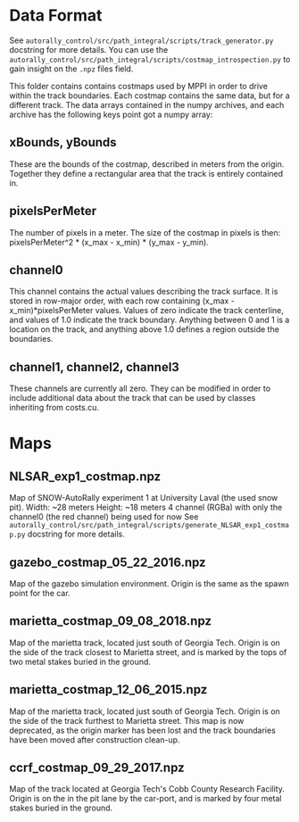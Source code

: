 # Data Format

See `autorally_control/src/path_integral/scripts/track_generator.py` docstring for more details. You can use the
`autorally_control/src/path_integral/scripts/costmap_introspection.py` to gain insight on the `.npz` files field.

This folder contains contains costmaps used by MPPI in order to drive within the track boundaries. Each costmap contains the same data, but for a different track. The data arrays contained in the numpy archives, and each archive has the following keys point got a numpy array:

## xBounds, yBounds 
These are the bounds of the costmap, described in meters from the origin. Together they define a rectangular area that the track is entirely contained in.

## pixelsPerMeter
The number of pixels in a meter. The size of the costmap in pixels is then: pixelsPerMeter^2 * (x_max - x_min) * (y_max - y_min).

## channel0 
This channel contains the actual values describing the track surface. It is stored in row-major order, with each row containing (x_max - x_min)*pixelsPerMeter values. Values of zero indicate the track centerline, and values of 1.0 indicate the track boundary. Anything between 0 and 1 is a location on the track, and anything above 1.0 defines a region outside the boundaries.

## channel1, channel2, channel3 
These channels are currently all zero. They can be modified in order to include additional data about the track that can be used by classes inheriting from costs.cu.



# Maps

## NLSAR_exp1_costmap.npz
Map of SNOW-AutoRally experiment 1 at University Laval (the used snow pit). 
Width: ~28 meters
Height: ~18 meters
4 channel (RGBa) with only the channel0 (the red channel) being used for now
See `autorally_control/src/path_integral/scripts/generate_NLSAR_exp1_costmap.py` docstring for more details.

## gazebo_costmap_05_22_2016.npz
Map of the gazebo simulation environment. Origin is the same as the spawn point for the car.

## marietta_costmap_09_08_2018.npz 
Map of the marietta track, located just south of Georgia Tech. Origin is on the side of the track closest to Marietta street, and is marked by the tops of two metal stakes buried in the ground.

## marietta_costmap_12_06_2015.npz 
Map of the marietta track, located just south of Georgia Tech. Origin is on the side of the track furthest to Marietta street. This map is now deprecated, as the origin marker has been lost and the track boundaries have been moved after construction clean-up. 

## ccrf_costmap_09_29_2017.npz 
Map of the track located at Georgia Tech's Cobb County Research Facility. Origin is on the in the pit lane by the car-port, and is marked by four metal stakes buried in the ground.
